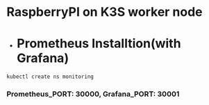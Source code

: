 # RaspberryPI on K3S worker node

+ # Prometheus Installtion(with Grafana)
```
kubectl create ns monitoring
```

### Prometheus_PORT: 30000, Grafana_PORT: 30001
